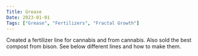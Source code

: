 ```yaml
---
Title: Grease
Date: 2023-01-01
Tags: ["Grease", "Fertilizers", "Fractal Growth"]
---
```


Created a fertilizer line for cannabis and from cannabis. Also sold the best compost from bison. See below different lines and how to make them.